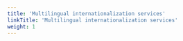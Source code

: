 ```yaml
---
title: 'Multilingual internationalization services'
linkTitle: 'Multilingual internationalization services'
weight: 1
---
```

